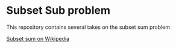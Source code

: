 # Subset Sub problem

This repository contains several takes on the subset sum problem

[Subset sum on Wikipedia](https://en.wikipedia.org/wiki/Subset_sum_problem)